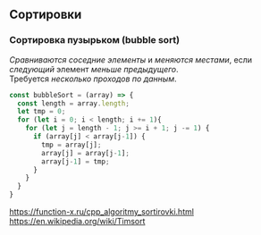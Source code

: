 ## Сортировки

### Сортировка пузырьком (bubble sort)

*Cравниваются соседние элементы* и *меняются местами*, если *следующий* элемент *меньше предыдущего*.  
Требуется *несколько проходов по данным*.

```js
const bubbleSort = (array) => {
  const length = array.length;
  let tmp = 0;
  for (let i = 0; i < length; i += 1){
    for (let j = length - 1; j >= i + 1; j -= 1) {
      if (array[j] < array[j-1]) {
        tmp = array[j];
        array[j] = array[j-1];
        array[j-1] = tmp;
      }
    }
  }
}
```

https://function-x.ru/cpp_algoritmy_sortirovki.html  
https://en.wikipedia.org/wiki/Timsort  
